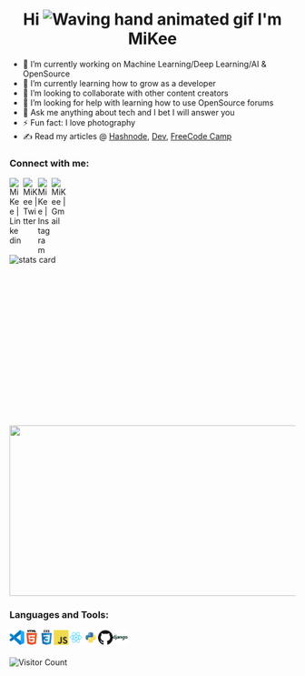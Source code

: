 <!-- ![Development](https://pbs.twimg.com/profile_banners/918758862181806080/1635675606/600x200) -->

<!-- ### Hi there 👋 -->
<h1 align="center">Hi <img src="https://raw.githubusercontent.com/nixin72/nixin72/master/wave.gif" 
         alt="Waving hand animated gif"
         height="50"
         width="50" /> I'm MiKee</h1>
<!-- ## I'm a Growing Developer, Technical Writer ✍, Open-Source & Python ❤! -->


- 🔭 I’m currently working on Machine Learning/Deep Learning/AI & OpenSource
- 🌱 I’m currently learning how to grow as a developer
- 👯 I’m looking to collaborate with other content creators
- 🤔 I’m looking for help with learning how to use OpenSource forums
- 💬 Ask me anything about tech and I bet I will answer you 
- ⚡ Fun fact: I love photography
- ✍ Read my articles @ [Hashnode](https://mikee.hashnode.dev/),  [Dev](https://dev.to/msp99000),  [FreeCode Camp](https://www.freecodecamp.org/msp99000)


### Connect with me:  

<a href="https://linkedin.com/in/msp99000">
    <img align="left" alt="MiKee | Linkedin" width="24px" src="https://github.com/TheDudeThatCode/TheDudeThatCode/blob/master/Assets/Linkedin.svg" />
  </a>
  <a href="https://twitter.com/msp99000">
    <img align="left" alt="MiKee | Twitter" width="26px" src="https://github.com/TheDudeThatCode/TheDudeThatCode/blob/master/Assets/Twitter.svg" />
  </a>
  <a href="https://www.instagram.com/msp99000/">
    <img align="left" alt="MiKee | Instagram" width="24px" src="https://github.com/TheDudeThatCode/TheDudeThatCode/blob/master/Assets/Instagram.svg" />
  </a>
  <a href="mailto:msp99000@gmail.com">
    <img align="left" alt="MiKee | Gmail" width="26px" src="https://github.com/TheDudeThatCode/TheDudeThatCode/blob/master/Assets/Gmail.svg" /> 
  </a>
 
<br />


<img align="left" alt= "stats card" height="300px" width="600" src="https://github-readme-streak-stats.herokuapp.com/?user=msp99000&theme=radical">

<img align="center" height="300px" width="600" src="https://github-readme-stats.vercel.app/api?username=msp99000&count_private=true&theme=radical&show_icons=true" />

### Languages and Tools:

<img align="left" alt="Visual Studio Code" width="26px" src="https://raw.githubusercontent.com/github/explore/80688e429a7d4ef2fca1e82350fe8e3517d3494d/topics/visual-studio-code/visual-studio-code.png" />
<img align="left" alt="HTML5" width="26px" src="https://raw.githubusercontent.com/github/explore/80688e429a7d4ef2fca1e82350fe8e3517d3494d/topics/html/html.png" />
<img align="left" alt="CSS3" width="26px" src="https://raw.githubusercontent.com/github/explore/80688e429a7d4ef2fca1e82350fe8e3517d3494d/topics/css/css.png" />
<img align="left" alt="JavaScript" width="26px" src="https://raw.githubusercontent.com/github/explore/80688e429a7d4ef2fca1e82350fe8e3517d3494d/topics/javascript/javascript.png" />
<img align="left" alt="React" width="26px" src="https://raw.githubusercontent.com/github/explore/80688e429a7d4ef2fca1e82350fe8e3517d3494d/topics/react/react.png" />
<img align="left" alt="Git" width="26px" src="https://raw.githubusercontent.com/github/explore/80688e429a7d4ef2fca1e82350fe8e3517d3494d/topics/python/python.png" />
<img align="left" alt="GitHub" width="26px" src="https://raw.githubusercontent.com/github/explore/78df643247d429f6cc873026c0622819ad797942/topics/github/github.png" />
<img align="left" alt="Terminal" width="26px" src="https://raw.githubusercontent.com/github/explore/80688e429a7d4ef2fca1e82350fe8e3517d3494d/topics/django/django.png" />

<br />
<br />

<!-- <p align="center">
  <img src="https://github.com/msp99000/msp99000/raw/output/github-contribution-grid-snake.svg" alt="snake"></center>
</p> -->

<!-- ![Top Langs](https://github-readme-stats.vercel.app/api/top-langs/?username=msp99000&layout=compact) -->

<!-- <details>
<summary>📈 My Github Stats</summary>
<p align="left"> <img src="https://github-readme-stats.vercel.app/api?username=msp99000&show_icons=true&theme=radical" alt="msp99000" /> -->
 
 ![Visitor Count](https://profile-counter.glitch.me/{msp99000}/count.svg)

</details>
